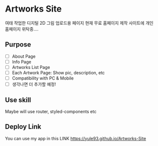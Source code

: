# Artworks Site

여태 작업한 디지털 2D 그림 업로드용 페이지
현재 무료 홈페이지 제작 사이트에 개인 홈페이지 위탁중….


## Purpose

- [ ] About Page
- [ ] Info Page
- [ ] Artworks List Page
- [ ] Each Artwork Page: Show pic, description, etc
- [ ] Compatibility with PC & Mobile
- [ ] 생각나면 더 추가할 예정!

## Use skill

Maybe will use router, styled-components etc


## Deploy Link

You can use my app in this LINK
https://yule93.github.io/Artworks-Site